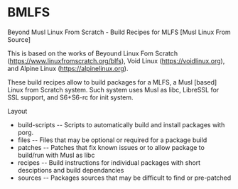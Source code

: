 # BMLFS
Beyond Musl Linux From Scratch - Build Recipes for  MLFS [Musl Linux From Source]

This is based on the works of Beyound Linux Fom Scratch (https://www.linuxfromscratch.org/blfs), Void Linux (https://voidlinux.org), and Alpine Linux (https://alpinelinux.org).

These build recipes allow to build packages for a MLFS, a Musl [based] Linux from Scratch system. Such system uses Musl as libc, LibreSSL for SSL support, and S6+S6-rc for init system.

Layout

<ul>
  <li> build-scripts -- Scripts to automatically build and install packages with porg. </li>
  <li> files -- Files that may be optional or required for a package build </li>
  <li> patches -- Patches that fix known issues or to allow package to build/run with Musl as libc </li>
  <li> recipes -- Build instructions for individual packages with short desciptions and build dependancies </li>
  <li> sources -- Packages sources that may be difficult to find or pre-patched </li>

</ul>
